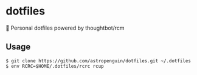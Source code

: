 # dotfiles

:penguin: Personal dotfiles powered by thoughtbot/rcm

## Usage

```shell
$ git clone https://github.com/astropenguin/dotfiles.git ~/.dotfiles
$ env RCRC=$HOME/.dotfiles/rcrc rcup
```

